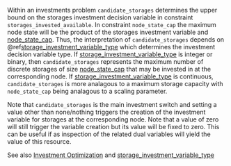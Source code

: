 Within an investments problem `candidate_storages` determines the upper bound on the storages investment decision variable in constraint `storages_invested_available`. In constraint `node_state_cap` the maximum node state will be the product of the storages investment variable and [node\_state\_cap](@ref). Thus, the interpretation of `candidate_storages` depends on @ref[storage\_investment\_variable\_type](@ref) which determines the investment decision variable type. If [storage\_investment\_variable\_type](@ref) is integer or binary, then `candidate_storages` represents the maximum number of discrete storages of size [node\_state\_cap](@ref) that may be invested in at the corresponding node. If [storage\_investment\_variable\_type](@ref) is continuous, `candidate_storages` is more analagous to a maximum storage capacity with `node_state_cap` being analagous to a scaling parameter.

Note that `candidate_storages` is the main investment switch and setting a value other than none/nothing triggers the creation of the investment variable for storages at the corresponding node. Note that a value of zero will still trigger the variable creation but its value will be fixed to zero. This can be useful if as inspection of the related dual variables will yield the value of this resource.

See also [Investment Optimization](@ref) and [storage\_investment\_variable\_type](@ref)
